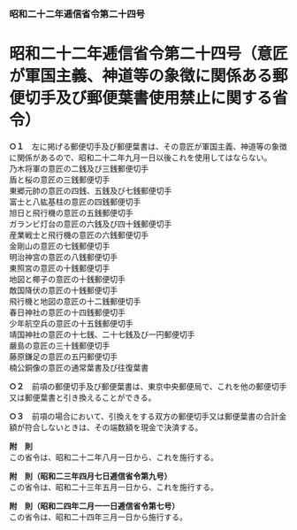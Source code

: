### 昭和二十二年逓信省令第二十四号  
# 昭和二十二年逓信省令第二十四号（意匠が軍国主義、神道等の象徴に関係ある郵便切手及び郵便葉書使用禁止に関する省令）  
  
**○１**　左に掲げる郵便切手及び郵便葉書は、その意匠が軍国主義、神道等の象徴に関係があるので、昭和二十二年九月一日以後これを使用してはならない。  
乃木将軍の意匠の二銭及び三銭郵便切手  
盾と桜の意匠の三銭郵便切手  
東郷元帥の意匠の四銭、五銭及び七銭郵便切手  
富士と八紘基柱の意匠の四銭郵便切手  
旭日と飛行機の意匠の五銭郵便切手  
ガランビ灯台の意匠の六銭及び四十銭郵便切手  
産業戦士と飛行機の意匠の六銭郵便切手  
金剛山の意匠の七銭郵便切手  
明治神宮の意匠の八銭郵便切手  
東照宮の意匠の十銭郵便切手  
地図と椰子の意匠の十銭郵便切手  
敵国降伏の意匠の十銭郵便切手  
飛行機と地図の意匠の十二銭郵便切手  
春日神社の意匠の十四銭郵便切手  
少年航空兵の意匠の十五銭郵便切手  
靖国神社の意匠の十七銭、二十七銭及び一円郵便切手  
嚴島の意匠の三十銭郵便切手  
藤原鎌足の意匠の五円郵便切手  
楠公銅像の意匠の通常葉書及び往復葉書  
  
**○２**　前項の郵便切手及び郵便葉書は、東京中央郵便局で、これを他の郵便切手又は郵便葉書と引き換えることができる。  
  
**○３**　前項の場合において、引換えをする双方の郵便切手又は郵便葉書の合計金額が符合しないときは、その端数額を現金で決済する。  
  
**附　則**  
この省令は、昭和二十二年八月一日から、これを施行する。  
  
**附　則（昭和二三年四月七日逓信省令第九号）**  
この省令は、昭和二十三年五月一日から、これを施行する。  
  
**附　則（昭和二四年二月一一日逓信省令第七号）**  
この省令は、昭和二十四年三月一日から施行する。  
  
